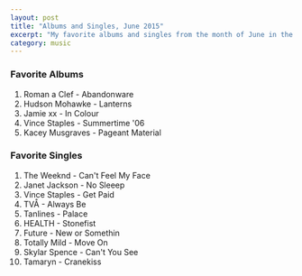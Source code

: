 ```yaml
---
layout: post
title: "Albums and Singles, June 2015"
excerpt: "My favorite albums and singles from the month of June in the 2015th year. "
category: music
---
```


### Favorite Albums

1. Roman a Clef - Abandonware
2. Hudson Mohawke - Lanterns
3. Jamie xx - In Colour
4. Vince Staples - Summertime '06
5. Kacey Musgraves - Pageant Material

### Favorite Singles

1. The Weeknd - Can't Feel My Face
2. Janet Jackson - No Sleeep
3. Vince Staples - Get Paid
4. TVÅ - Always Be
5. Tanlines - Palace
6. HEALTH - Stonefist
7. Future - New or Somethin
8. Totally Mild - Move On
9. Skylar Spence - Can't You See
10. Tamaryn - Cranekiss
